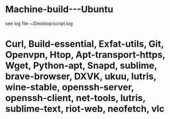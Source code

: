 # Machine-build---Ubuntu
 see log file ~/Desktop/script.log
# Curl, Build-essential, Exfat-utils, Git, Openvpn, Htop, Apt-transport-https, Wget, Python-apt, Snapd, sublime, brave-browser, DXVK, ukuu, lutris, wine-stable, openssh-server, openssh-client, net-tools, lutris, sublime-text, riot-web, neofetch, vlc

